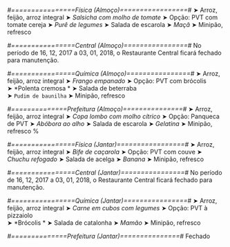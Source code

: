 
*#================Física (Almoço)=================#*
➤ Arroz, feijão, arroz integral
➤ *Salsicha com molho de tomate*
➤ Opção: PVT com tomate cereja
➤ *Purê de legumes*
➤ Salada de escarola
➤ *Maçã*
➤ Minipão, refresco

*#================Central (Almoço)================#*
No período de 16, 12, 2017 a 03, 01, 2018, o Restaurante Central ficará fechado para manutenção.	

*#================Química (Almoço)================#*
➤ Arroz, feijão, arroz integral
➤ *Frango empanado*
➤ Opção: PVT com brócolis  
➤ *Polenta cremosa *
➤ Salada de beterraba   
➤ `Pudim de baunilha`
➤ Minipão, refresco 

*#==============Prefeitura (Almoço)===============#*
➤ Arroz, feijão, arroz integral
➤ *Copa lombo com molho cítrico*
➤ Opção: Panqueca de PVT
➤ *Abóbora ao alho*
➤ Salada de escarola
➤ *Gelatina*
➤ Minipão, refresco
%

*#================Física (Jantar)=================#*
➤ Arroz, feijão, arroz integral
➤ *Bife de caçarola*
➤ Opção: PVT com couve
➤ *Chuchu refogado*
➤ Salada de acelga
➤ *Banana*
➤ Minipão, refresco

*#================Central (Jantar)================#*
No período de 16, 12, 2017 a 03, 01, 2018, o Restaurante Central ficará fechado para manutenção.	

*#================Química (Jantar)================#*
➤ Arroz, feijão, arroz integral
➤ *Carne em cubos com legumes*
➤ Opção: PVT à pizzaiolo  
➤ *Brócolis *
➤ Salada de catalonha 
➤ *Mamão*
➤ Minipão, refresco

*#==============Prefeitura (Jantar)===============#*
Fechado
